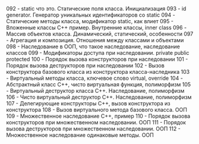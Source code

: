 092 - static что это. Статические поля класса. Инициализация
093 - id generator. Генератор уникальных идентификаторов со static
094 - Статические методы класса, модификатор static, как влиет
095 - Вложенные классы C++ пример. Внутренние классы, inner class
096 - Массив объектов класса. Динамический, статический, особенности 
097 - Агрегация и композиция. Отношения между классами и объектами
098 - Наследование в ООП, что такое наследование, наследование классов
099 - Модификаторы доступа при наследовании. private public protected
100 - Порядок вызова конструкторов при наследовании
101 - Порядок вызова деструкторов при наследовании
102 - Вызов конструктора базового класса из конструктора класса-наследника
103 - Виртуальный методы класса, ключевое слово virtual, override 
104 - Абстрактный класс C++, чисто виртуальная функция, полиморфизм
105 - Виртуальный деструктор класса C++. Наследование, полиморфизм
106 - Чисто виртуальный деструктор C++. Наследование, полиморфизм
107 - Делегирующие конструкторы C++, вызов конструктора из конструктора
108 - Вызов виртуального метода базового класса. ООП
109 - Множественное наследование C++, пример
110 - Порядок вызова конструкторов при множественном наследовании. ООП
111 - Порядок вызова деструкторов при множественном наследовании. ООП
112 - Множественное наследование одинаковые методы. ООП
